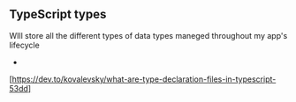 ## TypeScript types

WIll store all the different types of data types maneged throughout my app's lifecycle

-

[https://dev.to/kovalevsky/what-are-type-declaration-files-in-typescript-53dd]
